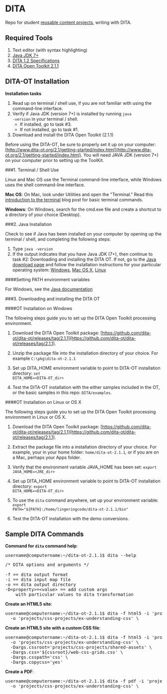 # DITA

Repo for student [reusable content projects](http://4662wf15.clindgrencv.com/#reusable-content-projects), writing with DITA.

## Required Tools

1. Text editor (with syntax highlighting)
2. [Java JDK 7+]()
3. [DITA 1.2 Specifications](http://docs.oasis-open.org/dita/v1.2/spec/DITA1.2-spec.html)
4. [DITA Open Toolkit 2.1.1](http://www.dita-ot.org/2.1/)

## DITA-OT Installation

**Installation tasks**
1. Read up on terminal / shell use, if you are not familiar with using the command-line interface.
2. Verify if Java JDK (version 7+) is installed by running <code>java -version</code> in your terminal / shell. 
	- If installed, go to task #3.
	- If not installed, go to task #1.
3. Download and install the DITA Open Toolkit (2.1.1)

Before using the DITA-OT, be sure to properly set it up on your computer: [http://www.dita-ot.org/2.1/getting-started/index.html](http://www.dita-ot.org/2.1/getting-started/index.html). You will need JAVA JDK (version 7+) on your computer prior to setting up the ToolKit.

###1. Terminal / Shell Use

Linux and Mac OS use the Terminal command-line interface, while Windows uses the shell command-line interface. 

**Mac OS**: On Mac, look under Utilities and open the "Terminal." Read this [introduction to the terminal](http://blog.teamtreehouse.com/introduction-to-the-mac-os-x-command-line) blog post for basic terminal commands.

**Windows**: On Windows, search for the cmd.exe file and create a shortcut to a directory of your choice (Desktop).

###2. Java Installation

Check to see if Java has been installed on your computer by opening up the terminal / shell, and completing the following steps:

1. Type <code>java -version</code>
2. If the output indicates that you have Java JDK (7+), then continue to task #2: Downloading and installing the DITA OT. If not, go to the [Java download page](http://www.oracle.com/technetwork/java/javase/downloads/jdk8-downloads-2133151.html) and follow the installation instructions for your particular operating system: [Windows](https://docs.oracle.com/javase/8/docs/technotes/guides/install/windows_jdk_install.html#CHDEBCCJ), [Mac OS X](https://docs.oracle.com/javase/8/docs/technotes/guides/install/mac_jdk.html#CHDBADCG), [Linux](https://docs.oracle.com/javase/8/docs/technotes/guides/install/linux_jdk.html#BJFGGEFG)

####Setting PATH environment variables

For Windows, see the [Java documentation](https://docs.oracle.com/javase/8/docs/technotes/guides/install/windows_jdk_install.html#BABGDJFH)

###3. Downloading and installing the DITA OT

####OT Installation on Windows

The following steps guide you to set up the DITA Open Toolkit processing environment.

1. Download the DITA Open Toolkit package: [https://github.com/dita-ot/dita-ot/releases/tag/2.1.1](https://github.com/dita-ot/dita-ot/releases/tag/2.1.1).

2. Unzip the package file into the installation directory of your choice. For example <code>C:&#92;pkg&#92;dita-ot-2.1.1</code>

3. Set up DITA_HOME environment variable to point to DITA-OT installation directory: <code>set DITA_HOME=&lt;DITA-OT_dir&gt;</code>

4. Test the DITA-OT installation with the either samples included in the OT, or the basic samples in this repo: <code>DITA/examples</code>.

####OT Installation on Linux or OS X

The following steps guide you to set up the DITA Open Toolkit processing environment in Linux or OS X.

1. Download the DITA Open Toolkit package: [https://github.com/dita-ot/dita-ot/releases/tag/2.1.1](https://github.com/dita-ot/dita-ot/releases/tag/2.1.1).

2. Extract the package file into a installation directory of your choice. For example, your in your home folder: <code>home/dita-ot-2.1.1</code>, or if you are on a Mac, perhaps your Apps folder.

3. Verify that the environment variable JAVA_HOME has been set: <code>export JAVA_HOME=&lt;JRE_dir&gt;</code>

4. Set up DITA_HOME environment variable to point to DITA-OT installation directory: <code>export DITA_HOME=&lt;DITA-OT_dir&gt;</code>

5. To use the <code>dita</code> command anywhere, set up your environment variable: <code>export PATH="${PATH}:/home/lingeringcode/dita-ot-2.1.1/bin"</code>

6. Test the DITA-OT installation with the demo conversions.


## Sample DITA Commands

**Command for <code>dita</code> command help**:

<pre>
username@computername:~/dita-ot-2.1.1$ dita --help
</pre>

<pre>
/* DITA options and arguments */

-f == dita output format
-i == dita input map file
-o == dita output directory
-D&lt;property&gt;=&lt;value&gt; == add custom args 
    with particular values to dita transformation
</pre>

**Create an HTML5 site**:

<pre>
username@computername:~/dita-ot-2.1.1$ dita -f html5 -i 'projects/css-projects/understanding_css.ditamap' \
  -o 'projects/css-projects/ex-understanding-css' \
</pre>

**Create an HTML5 site with a custom CSS file**:

<pre>
username@computername:~/dita-ot-2.1.1$ dita -f html5 -i 'projects/css-projects/understanding_css.ditamap' \
  -o 'projects/css-projects/ex-understanding-css' \
  -Dargs.cssroot='projects/css-projects/shared-assets' \
  -Dargs.css='${cssroot}/web-css-grids.css' \
  -Dargs.csspath='css' \
  -Dargs.copycss='yes'
</pre>

**Create a PDF**:

<pre>
username@computername:~/dita-ot-2.1.1$ dita -f pdf -i 'projects/css-projects/understanding_css.ditamap' \
  -o 'projects/css-projects/ex-understanding-css' \
</pre>
